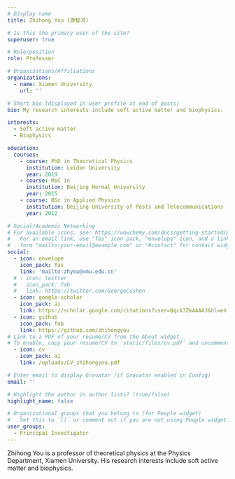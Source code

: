 ```yaml
---
# Display name
title: Zhihong You (游智鸿)

# Is this the primary user of the site?
superuser: true

# Role/position
role: Professor

# Organizations/Affiliations
organizations:
  - name: Xiamen University
    url: ''

# Short bio (displayed in user profile at end of posts)
bio: My research interests include soft active matter and biophysics.

interests:
  - Soft active matter
  - Biophysics

education:
  courses:
    - course: PhD in Theoretical Physics
      institution: Leiden University
      year: 2019
    - course: MsC in 
      institution: Beijing Normal University
      year: 2015
    - course: BSc in Applied Physics
      institution: Beijing University of Posts and Telecommunications
      year: 2012

# Social/Academic Networking
# For available icons, see: https://wowchemy.com/docs/getting-started/page-builder/#icons
#   For an email link, use "fas" icon pack, "envelope" icon, and a link in the
#   form "mailto:your-email@example.com" or "#contact" for contact widget.
social:
  - icon: envelope
    icon_pack: fas
    link: 'mailto:zhyou@xmu.edu.cn'
  # - icon: twitter
  #   icon_pack: fab
  #   link: https://twitter.com/GeorgeCushen
  - icon: google-scholar
    icon_pack: ai
    link: https://scholar.google.com/citations?user=Qqck3ZkAAAAJ&hl=en
  - icon: github
    icon_pack: fab
    link: https://github.com/zhihongyou
# Link to a PDF of your resume/CV from the About widget.
# To enable, copy your resume/CV to `static/files/cv.pdf` and uncomment the lines below.
  - icon: cv
    icon_pack: ai
    link: /uploads/CV_zhihongyou.pdf

# Enter email to display Gravatar (if Gravatar enabled in Config)
email: ''

# Highlight the author in author lists? (true/false)
highlight_name: false

# Organizational groups that you belong to (for People widget)
#   Set this to `[]` or comment out if you are not using People widget.
user_groups:
  - Principal Investigator
---
```


Zhihong You is a professor of theoretical physics at the Physics Department, Xiamen University. His research interests include soft active matter and biophysics.

